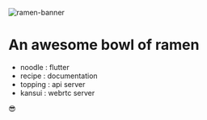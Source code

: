 ![ramen-banner](https://user-images.githubusercontent.com/56880684/113566959-e0928b00-9637-11eb-938a-3dcc82f961b1.png)
# An awesome bowl of ramen

- noodle : flutter
- recipe : documentation
- topping : api server
- kansui : webrtc server
 
 😎
